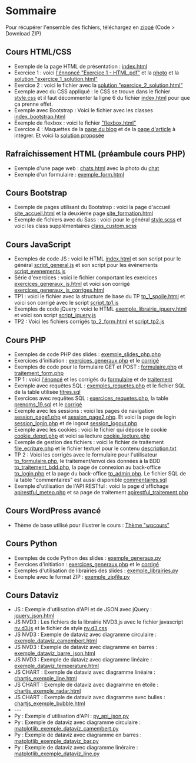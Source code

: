 <h1>Sommaire</h1>
  
<p>Pour récupérer l'ensemble des fichiers, téléchargez en <a href="https://github.com/Alexandre333/cours">zippé</a> (Code > Download ZIP)</p>

<h2>Cours HTML/CSS</h2>
<ul>
   <li>Exemple de la page HTML de présentation : <a href="https://github.com/Alexandre333/cours/blob/main/html/index.html">index.html</a></li>
   <li>Exercice 1 : voici <a href="https://github.com/Alexandre333/cours/blob/main/html/Exercice%201%20-%20HTML.pdf">l'énnoncé "Exercice 1 - HTML.pdf"</a> et la <a href="https://github.com/Alexandre333/cours/blob/main/html/gateau.jpg">photo</a> et la <a href="https://github.com/Alexandre333/cours/blob/main/html/exercice_1_solution.html">solution "exercice_1_solution.html"</a></li>
   <li>Exercice 2 : voici le fichier avec la <a href="https://github.com/Alexandre333/cours/blob/main/html/exercice_2_solution.html">solution "exercice_2_solution.html"</a></li>
   <li>Exemple avec du CSS appliqué : le CSS se trouve dans le fichier <a href="https://github.com/Alexandre333/cours/blob/main/html/style.css">style.css</a> et il faut décommenter la ligne 6 du fichier <a href="https://github.com/Alexandre333/cours/blob/main/html/index.html">index.html</a> pour que ça prenne effet.</li>
   <li>Exemple avec Bootstrap : Voici le fichier avec les classes <a href="https://github.com/Alexandre333/cours/blob/main/html/index_bootstrap.html">index_bootstrap.html</a></li>
   <li>Exemple de flexbox : voici le fichier <a href="https://github.com/Alexandre333/cours/blob/main/html/flexbox.html">"flexbox.html"</a></li>
   <li>Exercice 4 : Maquettes de la <a href="https://github.com/Alexandre333/cours/blob/main/html/Maquette%201%20-%20accueil%20du%20blog.pdf">page du blog</a> et de la <a href="https://github.com/Alexandre333/cours/blob/main/html/Maquette%202%20-%20article%20de%20blog.pdf">page d'article</a> à intégrer. Et voici la <a href="https://github.com/Alexandre333/cours/tree/main/html/maquettes_integrees">solution proposée</a></li>
</ul>

<h2>Rafraîchissement HTML (préambule cours PHP)</h2>
<ul>
  <li>Exemple d'une page web : <a href="https://github.com/Alexandre333/cours/blob/main/html/rafraichissement/chats.html">chats.html</a> avec la photo du <a href="https://github.com/Alexandre333/cours/blob/main/html/rafraichissement/cyprus_cat.jpg">chat</a></li>
  <li>Exemple d'un formulaire :  <a href="https://github.com/Alexandre333/cours/blob/main/html/rafraichissement/exemple_form.html">exemple_form.html</a></li>
</ul>

<h2>Cours Bootstrap</h2>
<ul>
  <li>Exemple de pages utilisant du Bootstrap : voici la page d'accueil <a href="https://github.com/Alexandre333/cours/blob/main/bootstrap/site_accueil.html">site_accueil.html</a> et la deuxième page <a href="https://github.com/Alexandre333/cours/blob/main/bootstrap/site_formation.html">site_formation.html</a></li>
  <li>Exemple de fichiers avec du Sass : voici pour le général <a href="https://github.com/Alexandre333/cours/blob/main/bootstrap/style.scss">style.scss</a> et voici les class supplémentaires <a href="https://github.com/Alexandre333/cours/blob/main/bootstrap/class_custom.scss">class_custom.scss</a></li>
</ul>
      
<h2>Cours JavaScript</h2>
<ul>
  <li>Exemples de code JS : voici le HTML <a href="https://github.com/Alexandre333/cours/blob/main/js/index.html">index.html</a> et son script pour le général <a href="https://github.com/Alexandre333/cours/blob/main/js/script_general.js">script_general.js</a> et son script pour les événements <a href="https://github.com/Alexandre333/cours/blob/main/js/script_evenements.js">script_evenements.js</a></li>
      <li>Série d'exercices : voici le fichier comportant les exercices <a href="https://github.com/Alexandre333/cours/blob/main/js/exercices_generaux_js.html">exercices_generaux_js.html</a> et voici son corrigé <a href="https://github.com/Alexandre333/cours/blob/main/js/exercices_generaux_js_corriges.html">exercices_generaux_js_corriges.html</a></li>
  <li>TP1 : voici le fichier avec la structure de base du TP <a href="https://github.com/Alexandre333/cours/blob/main/js/tp_1_spoile.html">tp_1_spoile.html</a> et voici son corrigé avec le script <a href="https://github.com/Alexandre333/cours/blob/main/js/script_tp1.js">script_tp1.js</a></li>
  <li>Exemples de code jQuery : voici le HTML <a href="https://github.com/Alexandre333/cours/blob/main/js/exemple_librairie_jquery.html">exemple_librairie_jquery.html</a> et voici son script <a href="https://github.com/Alexandre333/cours/blob/main/js/script_jquery.js">script_jquery.js</a></li>
  <li>TP2 : Voici les fichiers corrigés <a href="https://github.com/Alexandre333/cours/blob/main/js/tp_2_form.html">tp_2_form.html</a> et <a href="https://github.com/Alexandre333/cours/blob/main/js/script_tp2.js">script_tp2.js</a></li>
</ul>

<h2>Cours PHP</h2>
<ul>
      <li>Exemples de code PHP des slides : <a href="https://github.com/Alexandre333/cours/blob/main/php/exemple_slides_php.php">exemple_slides_php.php</a></li>
      <li>Exercices d'initiation : <a href="https://github.com/Alexandre333/cours/blob/main/php/exercices_generaux.php">exercices_generaux.php</a> et le <a href="https://github.com/Alexandre333/cours/blob/main/php/exercices_generaux_corriges.php">corrigé</a></li>
      <li>Exemples de code pour le formulaire GET et POST : <a href="https://github.com/Alexandre333/cours/blob/main/php/formulaire.php">formulaire.php</a> et <a href="https://github.com/Alexandre333/cours/blob/main/php/traitement_form.php">traitement_form.php</a></li>
    <li>TP 1 : voici <a href="https://github.com/Alexandre333/cours/blob/main/php/tp_enonce.html">l'énoncé</a> et les corrigés du <a href="https://github.com/Alexandre333/cours/blob/main/php/tp_formulaire.php">formulaire</a> et de <a href="https://github.com/Alexandre333/cours/blob/main/php/tp_traitement.php">traitement</a></li>
    <li>Exemple avec requêtes SQL : <a href="https://github.com/Alexandre333/cours/blob/main/php/exemples_requetes.php">exemples_requetes.php</a> et le fichier SQL de la table utilisée <a href="https://github.com/Alexandre333/cours/blob/main/php/titres.sql">titres.sql</a></li>
    <li>Exercices avec requêtes SQL : <a href="https://github.com/Alexandre333/cours/blob/main/php/exercices_requetes.php">exercices_requetes.php</a>, la table <a href="https://github.com/Alexandre333/cours/blob/main/php/prenoms_19.sql">prenoms_19.sql</a> et le <a href="https://github.com/Alexandre333/cours/blob/main/php/exercices_requetes_corriges.php">corrigé</a></li>
  <li>Exemple avec les sessions : voici les pages de navigation <a href="https://github.com/Alexandre333/cours/blob/main/php/session_page1.php">session_page1.php</a> et <a href="https://github.com/Alexandre333/cours/blob/main/php/session_page2.php">session_page2.php</a>. Et voici la page de login <a href="https://github.com/Alexandre333/cours/blob/main/php/session_login.php">session_login.php</a> et de logout <a href="https://github.com/Alexandre333/cours/blob/main/php/session_logout.php">session_logout.php</a></li>
    <li>Exemple avec les cookies : voici le fichier qui dépose le cookie <a href="https://github.com/Alexandre333/cours/blob/main/php/cookie_depot.php">cookie_depot.php</a> et voici sa lecture <a href="https://github.com/Alexandre333/cours/blob/main/php/cookie_lecture.php">cookie_lecture.php</a></li>
  <li>Exemple de gestion des fichiers : voici le fichier de traitement <a href="https://github.com/Alexandre333/cours/blob/main/php/file_ecriture.php">file_ecriture.php</a> et le fichier textuel pour le contenu <a href="https://github.com/Alexandre333/cours/blob/main/php/description.txt">description.txt</a></li>
  <li>TP 2 : Voici les corrigés avec le formulaire pour l'utilisateur <a href="https://github.com/Alexandre333/cours/blob/main/php/tp_formulaire.php">tp_formulaire.php</a>, le traitement/envoi des données à la BDD <a href="https://github.com/Alexandre333/cours/blob/main/php/tp_traitement_bdd.php">tp_traitement_bdd.php</a>, la page de connexion au back-office <a href="https://github.com/Alexandre333/cours/blob/main/php/tp_login.php">tp_login.php</a> et la page du back-office <a href="https://github.com/Alexandre333/cours/blob/main/php/tp_admin.php">tp_admin.php</a>. Le fichier SQL de la table "commentaires" est aussi disponible <a href="https://github.com/Alexandre333/cours/blob/main/php/commentaires.sql">commentaires.sql</a></li>
    <li>Exemple d'utilisation de l'API RESTful : voici la page d'affichage <a href="https://github.com/Alexandre333/cours/blob/main/php/apirestful_meteo.php">apirestful_meteo.php</a> et sa page de traitement <a href="https://github.com/Alexandre333/cours/blob/main/php/apirestful_traitement.php">apirestful_traitement.php</a></li>
</ul>

<h2>Cours WordPress avancé</h2>
<ul>
      <li>Thème de base utilisé pour illustrer le cours : <a href="https://github.com/Alexandre333/cours/tree/main/wordpress/wpcours">Thème "wpcours"</a></li>
</ul>

<h2>Cours Python</h2>
<ul>
  <li>Exemples de code Python des slides : <a href="https://github.com/Alexandre333/cours/blob/main/python/exemple_generaux.py">exemple_generaux.py</a></li>
  <li>Exercices d'initiation : <a href="https://github.com/Alexandre333/cours/blob/main/python/exercices_generaux.py">exercices_generaux.php</a> et le <a href="https://github.com/Alexandre333/cours/blob/main/python/exercices_generaux_corriges.py">corrigé</a></li>
  <li>Exemples d'utilisation de librairies des slides : <a href="https://github.com/Alexandre333/cours/blob/main/python/exemple_librairies.py">exemple_librairies.py</a></li>
  <li>Exemple avec le format ZIP :  <a href="https://github.com/Alexandre333/cours/blob/main/python/exemple_zipfile.py">exemple_zipfile.py</a></li>
</ul>

<h2>Cours Dataviz</h2>
<ul>
  <li>JS : Exemple d'utilisation d'API et de JSON avec jQuery : <a href="https://github.com/Alexandre333/cours/blob/main/dataviz/jquery_json.html">jquery_json.html</a></li>
  <li>JS NVD3 : Les fichiers de la librairie NVD3.js avec le fichier javascript <a href="https://github.com/Alexandre333/cours/blob/main/dataviz/nv.d3.js">nv.d3.js</a> et le fichier de style <a href="https://github.com/Alexandre333/cours/blob/main/dataviz/nv.d3.css">nv.d3.css</a></li>
  <li>JS NVD3 : Exemple de dataviz avec diagramme circulaire : <a href="https://github.com/Alexandre333/cours/blob/main/dataviz/exemple_dataviz_camembert.html">exemple_dataviz_camembert.html</a></li>
  <li>JS NVD3 : Exemple de dataviz avec diagramme en barres : <a href="https://github.com/Alexandre333/cours/blob/main/dataviz/exemple_dataviz_barre_json.html">exemple_dataviz_barre_json.html</a></li>
  <li>JS NVD3 : Exemple de dataviz avec diagramme linéaire : <a href="https://github.com/Alexandre333/cours/blob/main/dataviz/exemple_dataviz_temperature.html">exemple_dataviz_temperature.html</a></li>
  <li>JS CHART : Exemple de dataviz avec diagramme linéaire : <a href="https://github.com/Alexandre333/cours/blob/main/dataviz/chartjs_exemple_line.html">chartjs_exemple_line.html</a></li>
  <li>JS CHART : Exemple de dataviz avec diagramme en étoile : <a href="https://github.com/Alexandre333/cours/blob/main/dataviz/chartjs_exemple_radar.html">chartjs_exemple_radar.html</a></li>
  <li>JS CHART : Exemple de dataviz avec diagramme avec bulles : <a href="https://github.com/Alexandre333/cours/blob/main/dataviz/chartjs_exemple_bubble.html">chartjs_exemple_bubble.html</a></li>
  
  <li>---</li>
  <li>Py : Exemple d'utilisation d'API : <a href="https://github.com/Alexandre333/cours/blob/main/dataviz/py_api_json.py">py_api_json.py</a></li>
  <li>Py : Exemple de dataviz avec diagramme circulaire : <a href="https://github.com/Alexandre333/cours/blob/main/dataviz/matplotlib_exemple_dataviz_camembert.py">matplotlib_exemple_dataviz_camembert.py</a></li>
  <li>Py : Exemple de dataviz avec diagramme en barres : <a href="https://github.com/Alexandre333/cours/blob/main/dataviz/matplotlib_exemple_dataviz_bar.py">matplotlib_exemple_dataviz_bar.py</a></li>
  <li>Py : Exemple de dataviz avec diagramme linéraire : <a href="https://github.com/Alexandre333/cours/blob/main/dataviz/matplotlib_exemple_dataviz_line.py">matplotlib_exemple_dataviz_line.py</a></li>
</ul>
